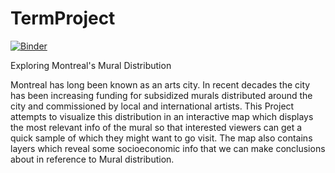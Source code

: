 # TermProject

[![Binder](https://mybinder.org/badge_logo.svg)](https://mybinder.org/v2/gh/montagnemy/TermProject.git/HEAD)


Exploring Montreal's Mural Distribution

Montreal has long been known as an arts city. In recent decades the city has been increasing funding for subsidized murals distributed around the city and commissioned by local and international artists. This Project attempts to visualize this distribution in an interactive map which displays the most relevant info of the mural so that interested viewers can get a quick sample of which they might want to go visit. The map also contains layers which reveal some socioeconomic info that we can make conclusions about in reference to Mural distribution. 
